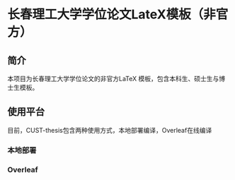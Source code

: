# 长春理工大学学位论文LateX模板（非官方）
## 简介
本项目为长春理工大学学位论文的非官方LaTeX 模板，包含本科生、硕士生与博士生模板。
## 使用平台
目前，CUST-thesis包含两种使用方式，本地部署编译，Overleaf在线编译
### 本地部署

### Overleaf
